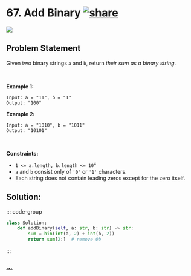 # 67. Add Binary [![share]](https://leetcode.com/problems/add-binary/)

![][easy]

## Problem Statement

<p>Given two binary strings <code>a</code> and <code>b</code>, return <em>their sum as a binary string</em>.</p>
<p> </p>
<p><strong class="example">Example 1:</strong></p>

```
Input: a = "11", b = "1"
Output: "100"
```

<p><strong class="example">Example 2:</strong></p>

```
Input: a = "1010", b = "1011"
Output: "10101"
```

<p> </p>
<p><strong>Constraints:</strong></p>
<ul>
<li><code>1 &lt;= a.length, b.length &lt;= 10<sup>4</sup></code></li>
<li><code>a</code> and <code>b</code> consist only of <code>'0'</code> or <code>'1'</code> characters.</li>
<li>Each string does not contain leading zeros except for the zero itself.</li>
</ul>

## Solution:

::: code-group

```py [Python]
class Solution:
    def addBinary(self, a: str, b: str) -> str:
        sum = bin(int(a, 2) + int(b, 2))
        return sum[2:]  # remove 0b

```

:::

### [_..._](#)

```

```

<!----------------------------------{ link }--------------------------------->

[share]: https://graph.org/file/3ea5234dda646b71c574a.png
[easy]: https://img.shields.io/badge/Difficulty-Easy-bright.svg
[medium]: https://img.shields.io/badge/Difficulty-Medium-yellow.svg
[hard]: https://img.shields.io/badge/Difficulty-Hard-red.svg
